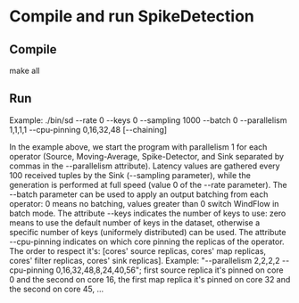 # Compile and run SpikeDetection

## Compile
make all

## Run
Example: ./bin/sd --rate 0 --keys 0 --sampling 1000 --batch 0 --parallelism 1,1,1,1 --cpu-pinning 0,16,32,48 [--chaining]

In the example above, we start the program with parallelism 1 for each operator (Source, Moving-Average, Spike-Detector, and Sink separated by commas in the --parallelism attribute). Latency values are gathered every 100 received tuples by the Sink (--sampling parameter), while the generation is performed at full speed (value 0 of the --rate parameter). The --batch parameter can be used to apply an output batching from each operator: 0 means no batching, values greater than 0 switch WindFlow in batch mode. The attribute --keys indicates the number of keys to use: zero means to use the default number of keys in the dataset, otherwise a specific number of keys (uniformely distributed) can be used. 
The attribute --cpu-pinning indicates on which core pinning the replicas of the operator. The order to respect it's: [cores' source replicas, cores' map replicas, cores' filter replicas, cores' sink replicas].
Example: "--parallelism 2,2,2,2 --cpu-pinning 0,16,32,48,8,24,40,56"; first source replica it's pinned on core 0 and the second on core 16, the first map replica it's pinned on core 32 and the second on core 45, ...
